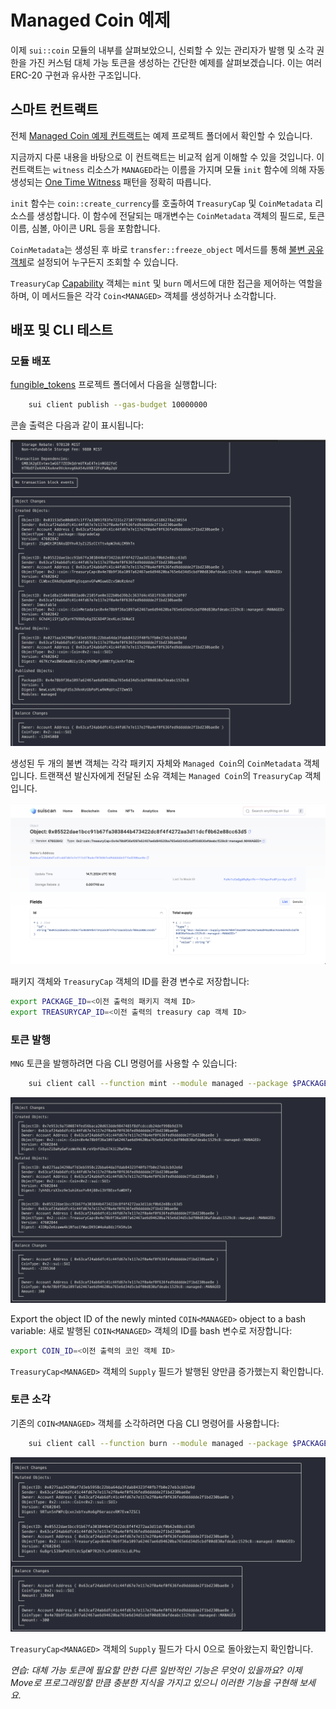# Managed Coin 예제

이제 `sui::coin` 모듈의 내부를 살펴보았으니, 신뢰할 수 있는 관리자가 발행 및 소각 권한을 가진 커스텀 대체 가능 토큰을 생성하는 간단한 예제를 살펴보겠습니다. 이는 여러 ERC-20 구현과 유사한 구조입니다.

## 스마트 컨트랙트

전체 [Managed Coin 예제 컨트랙트](../example_projects/fungible_tokens/sources/managed.move)는 예제 프로젝트 폴더에서 확인할 수 있습니다.

지금까지 다룬 내용을 바탕으로 이 컨트랙트는 비교적 쉽게 이해할 수 있을 것입니다. 이 컨트랙트는 `witness` 리소스가 `MANAGED`라는 이름을 가지며 모듈 `init` 함수에 의해 자동 생성되는 [One Time Witness](./3_witness_design_pattern.md#일회성-Witness) 패턴을 정확히 따릅니다.

`init` 함수는 `coin::create_currency`를 호출하여 `TreasuryCap` 및 `CoinMetadata` 리소스를 생성합니다. 이 함수에 전달되는 매개변수는 `CoinMetadata` 객체의 필드로, 토큰 이름, 심볼, 아이콘 URL 등을 포함합니다.

`CoinMetadata`는 생성된 후 바로 `transfer::freeze_object` 메서드를 통해 [불변 공유 객체](../../unit-two/lessons/2_ownership.md#불변-공유-객체)로 설정되어 누구든지 조회할 수 있습니다.

`TreasuryCap` [Capability](../../unit-two/lessons/6_capability_design_pattern.md) 객체는 `mint` 및 `burn` 메서드에 대한 접근을 제어하는 역할을 하며, 이 메서드들은 각각 `Coin<MANAGED>` 객체를 생성하거나 소각합니다.

## 배포 및 CLI 테스트

### 모듈 배포

[fungible_tokens](../example_projects/fungible_tokens/) 프로젝트 폴더에서 다음을 실행합니다:

```bash
    sui client publish --gas-budget 10000000
```

콘솔 출력은 다음과 같이 표시됩니다:

![Publish Output](../images/publish.png)

생성된 두 개의 불변 객체는 각각 패키지 자체와 `Managed Coin`의 `CoinMetadata` 객체입니다. 트랜잭션 발신자에게 전달된 소유 객체는 `Managed Coin`의 `TreasuryCap` 객체입니다.

![Treasury Object](../images/treasury.png)

패키지 객체와 `TreasuryCap` 객체의 ID를 환경 변수로 저장합니다:

```bash
export PACKAGE_ID=<이전 출력의 패키지 객체 ID>
export TREASURYCAP_ID=<이전 출력의 treasury cap 객체 ID>
```

### 토큰 발행

`MNG` 토큰을 발행하려면 다음 CLI 명령어를 사용할 수 있습니다:

```bash
    sui client call --function mint --module managed --package $PACKAGE_ID --args $TREASURYCAP_ID <발행할 양> <수신자 주소> --gas-budget 10000000   
```

![Minting](../images/minting.png)

Export the object ID of the newly minted `COIN<MANAGED>` object to a bash variable:
새로 발행된 `COIN<MANAGED>` 객체의 ID를 bash 변수로 저장합니다:

```bash
export COIN_ID=<이전 출력의 코인 객체 ID>
```

`TreasuryCap<MANAGED>` 객체의 `Supply` 필드가 발행된 양만큼 증가했는지 확인합니다.

### 토큰 소각

기존의 `COIN<MANAGED>` 객체를 소각하려면 다음 CLI 명령어를 사용합니다:

```bash
    sui client call --function burn --module managed --package $PACKAGE_ID --args $TREASURYCAP_ID $COIN_ID --gas-budget 10000000
```

![Burning](../images/burning.png)

`TreasuryCap<MANAGED>` 객체의 `Supply` 필드가 다시 0으로 돌아왔는지 확인합니다.

*연습: 대체 가능 토큰에 필요할 만한 다른 일반적인 기능은 무엇이 있을까요? 이제 Move로 프로그래밍할 만큼 충분한 지식을 가지고 있으니 이러한 기능을 구현해 보세요.*
